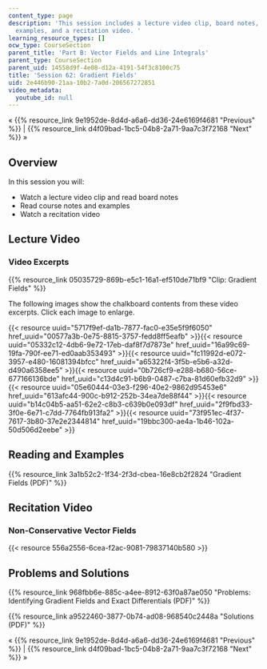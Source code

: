 ```yaml
---
content_type: page
description: 'This session includes a lecture video clip, board notes, course notes,
  examples, and a recitation video. '
learning_resource_types: []
ocw_type: CourseSection
parent_title: 'Part B: Vector Fields and Line Integrals'
parent_type: CourseSection
parent_uid: 14558d9f-4e08-d12a-4191-54f3c8100c75
title: 'Session 62: Gradient Fields'
uid: 2e446b90-21aa-10b2-7a0d-206567272851
video_metadata:
  youtube_id: null
---
```


« {{% resource_link 9e1952de-8d4d-a6a6-dd36-24e6169f4681 "Previous" %}} | {{% resource_link d4f09bad-1bc5-04b8-2a71-9aa7c3f72168 "Next" %}} »

Overview
--------

In this session you will:

*   Watch a lecture video clip and read board notes
*   Read course notes and examples
*   Watch a recitation video

Lecture Video
-------------

### Video Excerpts

{{% resource_link 05035729-869b-e5c1-16a1-ef510de71bf9 "Clip: Gradient Fields" %}}

The following images show the chalkboard contents from these video excerpts. Click each image to enlarge.

{{< resource uuid="5717f9ef-da1b-7877-fac0-e35e5f9f6050" href_uuid="00577a3b-0e75-8815-3757-fedd8ff5eafb" >}}{{< resource uuid="05332c12-4db6-9e72-17eb-daf8f7d7873e" href_uuid="16a99c69-19fa-790f-ee71-ed0aab353493" >}}{{< resource uuid="fc11992d-e072-3957-e480-16081394bfcc" href_uuid="a65322f4-3f5b-e5b6-a32d-d490a6358ee5" >}}{{< resource uuid="0b726cf9-e288-b680-56ce-677166136bde" href_uuid="c13d4c91-b6b9-0487-c7ba-81d60efb32d9" >}}  
{{< resource uuid="05e60444-03e3-f296-40e2-9862d95453e6" href_uuid="613afc44-900c-b912-252b-34ea7de88f44" >}}{{< resource uuid="b14c04b5-aa51-62e2-c8b3-c639b0e093df" href_uuid="2f9fbd33-3f0e-6e71-c7dd-7764fb913fa2" >}}{{< resource uuid="73f951ec-4f37-7617-3b80-37e2e2344814" href_uuid="19bbc300-ae4a-1b46-102a-50d506d2eebe" >}}

Reading and Examples
--------------------

{{% resource_link 3a1b52c2-1f34-2f3d-cbea-16e8cb2f2824 "Gradient Fields (PDF)" %}}

Recitation Video
----------------

### Non-Conservative Vector Fields

{{< resource 556a2556-6cea-f2ac-9081-79837140b580 >}}

Problems and Solutions
----------------------

{{% resource_link 968fbb6e-885c-a4ee-8912-63f0a87ae050 "Problems: Identifying Gradient Fields and Exact Differentials (PDF)" %}}

{{% resource_link a9522460-3877-0b74-ad08-968540c2448a "Solutions (PDF)" %}}

« {{% resource_link 9e1952de-8d4d-a6a6-dd36-24e6169f4681 "Previous" %}} | {{% resource_link d4f09bad-1bc5-04b8-2a71-9aa7c3f72168 "Next" %}} »